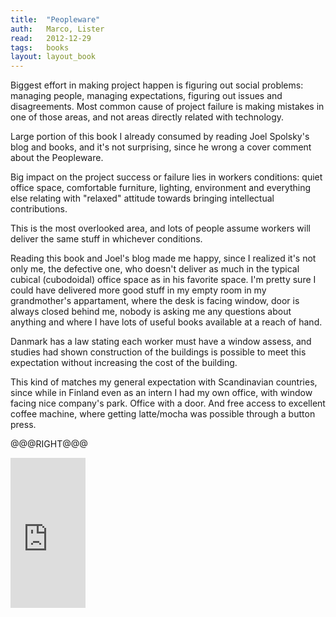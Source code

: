 ```yaml
---
title:	"Peopleware"
auth:	Marco, Lister
read:	2012-12-29
tags:	books
layout: layout_book
---
```





Biggest effort in making project happen is figuring out social problems:
managing people, managing expectations, figuring out issues and disagreements.
Most common cause of project failure is making mistakes in one of those
areas, and not areas directly related with technology.

Large portion of this book I already consumed by reading Joel Spolsky's blog
and books, and it's not surprising, since he wrong a cover comment about the
Peopleware.

Big impact on the project success or failure lies in workers conditions:
quiet office space, comfortable furniture, lighting, environment and
everything else relating with "relaxed" attitude towards bringing
intellectual contributions.

This is the most overlooked area, and lots of people assume workers will
deliver the same stuff in whichever conditions.

Reading this book and Joel's blog made me happy, since I realized it's not
only me, the defective one, who doesn't deliver as much in the typical
cubical (cubodoidal) office space as in his favorite space. I'm pretty sure
I could have delivered more good stuff in my empty room in my grandmother's
appartament, where the desk is facing window, door is always closed behind
me, nobody is asking me any questions about anything and where I have lots
of useful books available at a reach of hand.

Danmark has a law stating each worker must have a window assess, and studies
had shown construction of the buildings is possible to meet this expectation
without increasing the cost of the building.

This kind of matches my general expectation with Scandinavian countries,
since while in Finland even as an intern I had my own office, with window
facing nice company's park. Office with a door. And free access to excellent
coffee machine, where getting latte/mocha was possible through a button
press.

@@@RIGHT@@@

<iframe src="http://rcm.amazon.com/e/cm?lt1=_blank&bc1=FFFFFF&IS2=1&npa=1&bg1=FFFFFF&fc1=000000&lc1=FF0000&t=wojcadamkoszh-20&o=1&p=8&l=as4&m=amazon&f=ifr&ref=ss_til&asins=0932633439" style="width:120px;height:240px;" scrolling="no" marginwidth="0" marginheight="0" frameborder="0"></iframe>

